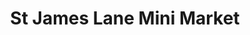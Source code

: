 ---
title: "St James Lane Mini Market"
url: /coventry/st-james-lane-mini-market/
shop: Lebensmittel
---